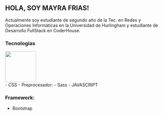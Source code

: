 ## HOLA, SOY MAYRA FRIAS!
Actualmente soy estudiante de segundo año de la Tec. en Redes y Operaciones Informáticas en la Universidad de Hurlingham y estudiante de Desarrollo FullStack en CoderHouse.

### **Tecnologías**
<div>
   <picture>
   <img height=100px src="https://github.com/MFrias1/MFrias1/issues/1#issue-1926502181"/>
   </picture>
</div>
- CSS
   - Preprocesador:
       - Sass
- JAVASCRIPT

### **Framework:**
- Bootstrap
  


